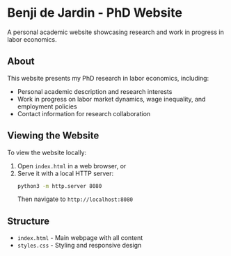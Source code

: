 # Benji de Jardin - PhD Website

A personal academic website showcasing research and work in progress in labor economics.

## About

This website presents my PhD research in labor economics, including:
- Personal academic description and research interests
- Work in progress on labor market dynamics, wage inequality, and employment policies
- Contact information for research collaboration

## Viewing the Website

To view the website locally:
1. Open `index.html` in a web browser, or
2. Serve it with a local HTTP server:
   ```bash
   python3 -m http.server 8080
   ```
   Then navigate to `http://localhost:8080`

## Structure

- `index.html` - Main webpage with all content
- `styles.css` - Styling and responsive design